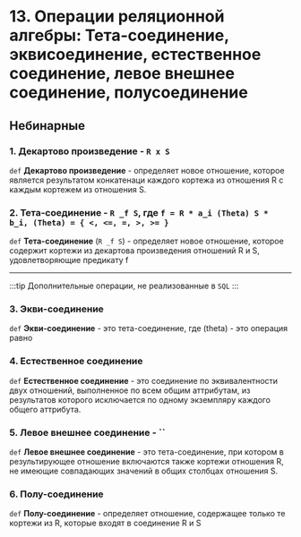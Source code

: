 # 13. Операции реляционной алгебры: Тета-соединение, эквисоединение, естественное соединение, левое внешнее соединение, полусоединение

## Небинарные

### 1. Декартово произведение - `R x S`

`def` **Декартово произведение** - определяет новое отношение, которое является результатом конкатенаци каждого кортежа из отношения R с каждым кортежем из отношения S.

### 2. Тета-соединение - `R _f S`, где `f = R * a_i (Theta) S * b_i, (Theta) = { <, <=, =, >, >= }`

`def` **Тета-соединение** (`R _f S`) - определяет новое отношение, которое содержит кортежи из декартова произведения отношений R и S, удовлетворяющие предикату f

___

:::tip
Дополнительные операции, не реализованные в `SQL`
:::

### 3. Экви-соединение

`def` **Экви-соединение** - это тета-соединение, где (theta) - это операция равно

### 4. Естественное соединение

`def` **Естественное соединение** - это соединение по эквивалентности двух отношений, выполненное по всем общим аттрибутам, из результатов которого исключается по одному экземпляру каждого общего аттрибута.

### 5. Левое внешнее соединение - ``

`def` **Левое внешнее соединение** - это тета-соединение, при котором в результирующее отношение включаются также кортежи отношения R, не имеющие совпадающих значений в общих столбцах отношения S.

### 6. Полу-соединение

`def` **Полу-соединение** - определяет отношение, содержащее только те кортежи из R, которые входят в соединение R и S

